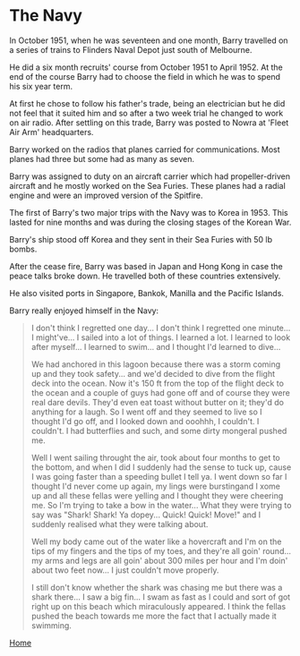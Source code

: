 # The Navy

In October 1951, when he was seventeen and one month, Barry travelled on a series of trains to Flinders Naval Depot just south of Melbourne.

He did a six month recruits' course from October 1951 to April 1952. At the end of the course Barry had to choose the field in which he was to spend his six year term.

At first he chose to follow his father's trade, being an electrician but he did not feel that it suited him and so after a two week trial he changed to work on air radio. After settling on this trade, Barry was posted to Nowra at 'Fleet Air Arm' headquarters.

Barry worked on the radios that planes carried for communications. Most planes had three but some had as many as seven.

Barry was assigned to duty on an aircraft carrier which had propeller-driven aircraft and he mostly worked on the Sea Furies. These planes had a radial engine and were an improved version of the Spitfire.

The first of Barry's two major trips with the Navy was to Korea in 1953. This lasted for nine months and was during the closing stages of the Korean War.

Barry's ship stood off Korea and they sent in their Sea Furies with 50 lb bombs.

After the cease fire, Barry was based in Japan and Hong Kong in case the peace talks broke down. He travelled both of these countries extensively.

He also visited ports in Singapore, Bankok, Manilla and the Pacific Islands.

Barry really enjoyed himself in the Navy:

>I don't think I regretted one day... I don't think I regretted one minute... I might've... I sailed into a lot of things. I learned a lot. I learned to look after myself... I learned to swim... and I thought I'd learned to dive...
>
>We had anchored in this lagoon because there was a storm coming up and they took safety... and we'd decided to dive from the flight deck into the ocean. Now it's 150 ft from the top of the flight deck to the ocean  and a couple of guys had gone off and of course they were real dare devils. They'd even eat toast without butter on it; they'd do anything for a laugh. So I went off and they seemed to live so I thought I'd go off, and I looked down and ooohhh, I couldn't. I couldn't. I had butterflies and such, and some dirty mongeral pushed me.
>
>Well I went sailing throught the air, took about four months to get to the bottom, and when I did I suddenly had the sense to tuck up, cause I was going faster than a speeding bullet I tell ya. I went down so far I thought I'd never come up again, my lings were burstingand I xome up and all these fellas were yelling and I thought they were cheering me. So I'm trying to take a bow in the water... What they were trying to say was "Shark! Shark! Ya dopey... Quick! Quick! Move!" and I suddenly realised what they were talking about.
>
>Well my body came out of the water like a hovercraft and I'm on the tips of my fingers and the tips of my toes, and they're all goin' round... my arms and legs are all goin' about 300 miles per hour and I'm doin' about two feet now... I just couldn't move properly.
>
>I still don't know whether the shark was chasing me but there was a shark there... I saw a big fin... I swam as fast as I could and sort of got right up on this beach which miraculously appeared. I think the fellas pushed the beach towards me more the fact that I actually made it swimming.

[Home](../index.html)
